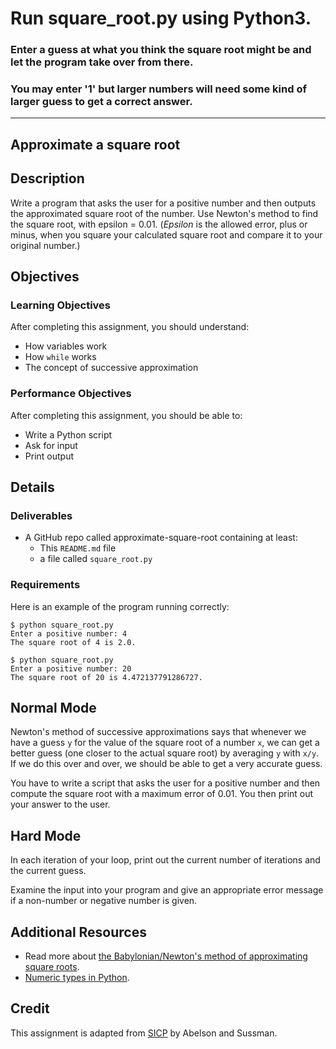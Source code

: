 # Run square_root.py using Python3.
### Enter a guess at what you think the square root might be and let the program take over from there.
### You may enter '1' but larger numbers will need some kind of larger guess to get a correct answer.

-------------------

## Approximate a square root

## Description

Write a program that asks the user for a positive number and then outputs the
approximated square root of the number. Use Newton's method to find the square
root, with epsilon = 0.01. (_Epsilon_ is the allowed error, plus or minus, when
you square your calculated square root and compare it to your original number.)

## Objectives

### Learning Objectives

After completing this assignment, you should understand:

* How variables work
* How `while` works
* The concept of successive approximation

### Performance Objectives

After completing this assignment, you should be able to:

* Write a Python script
* Ask for input
* Print output

## Details

### Deliverables

* A GitHub repo called approximate-square-root containing at least:
  * This `README.md` file
  * a file called `square_root.py`

### Requirements  

Here is an example of the program running correctly:

```
$ python square_root.py
Enter a positive number: 4
The square root of 4 is 2.0.

$ python square_root.py
Enter a positive number: 20
The square root of 20 is 4.472137791286727.
```

## Normal Mode

Newton's method of successive approximations says that whenever we have a guess
`y` for the value of the square root of a number `x`, we can get a better guess
(one closer to the actual square root) by averaging `y` with `x/y`. If we do
this over and over, we should be able to get a very accurate guess.

You have to write a script that asks the user for a positive number and then
compute the square root with a maximum error of 0.01. You then print out your
answer to the user.

## Hard Mode

In each iteration of your loop, print out the current number of iterations and
the current guess.

Examine the input into your program and give an appropriate error message if
a non-number or negative number is given.

## Additional Resources

* Read more about [the Babylonian/Newton's method of approximating square roots](https://en.wikipedia.org/wiki/Methods_of_computing_square_roots#Babylonian_method).
* [Numeric types in Python](https://docs.python.org/3/library/stdtypes.html#numeric-types-int-float-complex).

## Credit

This assignment is adapted from
[SICP](https://mitpress.mit.edu/sicp/chapter1/node9.html) by Abelson and
Sussman.


[complex numbers in Python]: https://docs.python.org/3/library/stdtypes.html#numeric-types-int-float-complex
